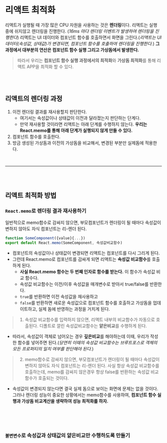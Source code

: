 # 리액트 최적화

리액트가 실행될 때 가장 많은 CPU 자원을 사용하는 것은 **렌더링**이다. 리액트는 실행 중에 쉬지않고 렌더링을 진행한다. (_16ms 마다 렌더링 이벤트가 발생하여 렌더링을 진행한다_) 리액트는 UI 데이터와 컴포넌트 함수를 호출하면서 화면을 그린다.(_리액트는 UI 데이터(속성값, 상태값)가 변경되면, 컴포넌트 함수를 호출하여 렌더링을 진행한다._) **그 과정에서 대부분의 연산은 컴포넌트 함수 실행 그리고 가상돔에서 발생한다.**

> 따라서 우리는 **컴포넌트 함수 실행 과정에서의 최적화**와 **가상돔 최적화**를 통해 리액트 APP을 최적화 할 수 있다.

<br>
<br>

## 리액트의 렌더링 과정

1. 이전 렌더링 결과를 재사용할지 판단한다.
   - 여기서는 속성값이나 상태값이 이전과 달라졌는지 판단하는 단계다.
   - 만약 재사용할 것이라면 리액트는 아래 단계를 수행하지 않는다. **우리는 React.memo를 통해 아래 단계가 실행되지 않게 만들 수 있다.**
2. 컴포넌트 함수를 호출한다.
3. 방금 생성된 가상돔과 이전의 가상돔을 비교해서, 변경된 부분만 실제돔에 적용한다.

<br>
<hr>
<br>
<br>

## 리액트 최적화 방법

### `React.memo`로 렌더링 결과 재사용하기

일반적으로 memo함수로 감싸지 않으면, 부모컴포넌트가 렌더링이 될 때마다 속성값이 변하지 않아도 자식 컴포넌트는 리-렌더 된다.

```jsx
function SomeComponent({value}{...})
export default React.memo(SomeComponent, 속성값비교함수)
```

- 컴포넌트의 속성값이나 상태값이 변경되면 리액트는 컴포넌트를 다시 그리게 된다.
- 그런데 React.memo로 컴포넌트를 감싸게 되면 리액트는 **속성값 비교함수**를 호출하게 된다.
  - **사실 React.memo 함수는 두 번째 인자로 함수를 받는다.** 이 함수가 속성값 비교 함수다.
  - 속성값 비교함수는 이전/이후 속성값을 매개변수로 받아서 true/false를 반환한다.
  - `true`를 반환하면 이전 속성값을 재사용하고
  - `false`를 반환하면 새로운 속성값으로 컴포넌트 함수를 호출하고 가상돔을 업데이트하고, 실제 돔에 반영하는 과정을 거치게 된다.

> 1. 속성값 비교함수를 입력하지 않으면, 리액트 내부의 비교함수가 자동으로 호출된다. 디폴트로 깔린 속성값비교함수는 **얕은비교**를 수행하게 된다.

- 따라서, 속성값이 객체로 넘어오는 경우 **깊은비교**를 해야하는데 이때, 우리가 작성한 함수를 넣어주면 된다.(_당연히 이때의 속성값 비교함수는 브루트포스로 객체의 모든 프로퍼티의 일치 여부를 판단해야 된다._)

> 2. memo함수로 감싸지 않으면, 부모컴포넌트가 렌더링이 될 때마다 속성값이 변하지 않아도 자식 컴포넌트는 리-렌더 된다. 사실 항상 속성값 비교함수를 호출하는데, memo를 감싸지 않은경우 항상 false를 반환하는 속성값 비교함수가 호출되는 것이다.

- 속성값이 변경되지 않는다면 결국 실제 돔으로 보이는 화면에 문제는 없을 것이다. 그러나 렌더링 성능이 중요한 상황에서는 memo함수를 사용하여, **컴포넌트 함수 실행과 가상돔 비교계산을 생략하여 성능 최적화를 하자.**

<br>
<br>
<br>

### `불변변수`로 속성값과 상태값의 얕은비교만 수행하도록 만들기
